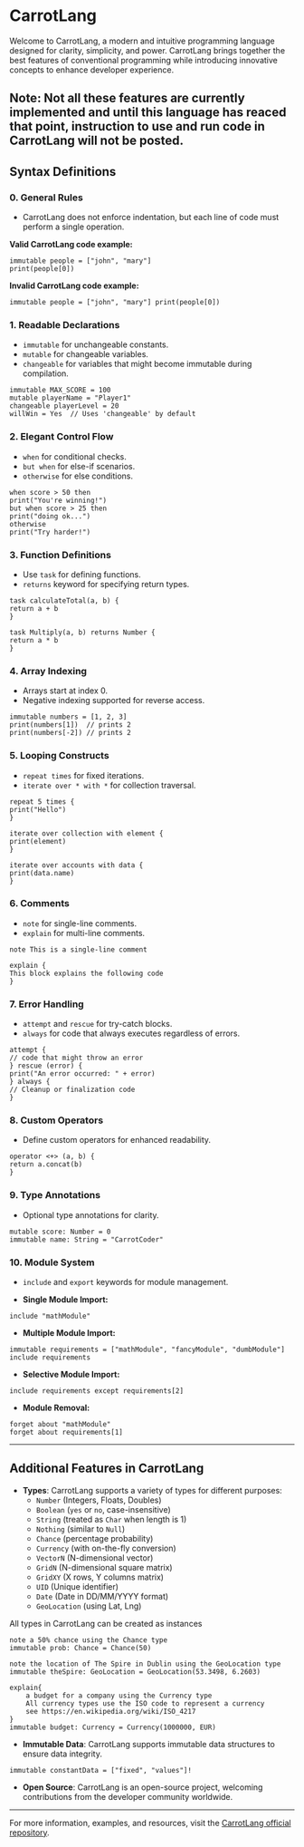 # CarrotLang

Welcome to CarrotLang, a modern and intuitive programming language designed for clarity, simplicity, and power. CarrotLang brings together the best features of conventional programming while introducing innovative concepts to enhance developer experience.

## Note: Not all these features are currently implemented and until this language has reaced that point, instruction to use and run code in CarrotLang will not be posted.

## Syntax Definitions

### 0. General Rules
- CarrotLang does not enforce indentation, but each line of code must perform a single operation.

**Valid CarrotLang code example:**
```carrot
immutable people = ["john", "mary"]
print(people[0])
```

**Invalid CarrotLang code example:**
```carrot
immutable people = ["john", "mary"] print(people[0])
```

### 1. Readable Declarations
- `immutable` for unchangeable constants.
- `mutable` for changeable variables.
- `changeable` for variables that might become immutable during compilation.

```carrot
immutable MAX_SCORE = 100
mutable playerName = "Player1"
changeable playerLevel = 20
willWin = Yes  // Uses 'changeable' by default
```

### 2. Elegant Control Flow
- `when` for conditional checks.
- `but when` for else-if scenarios.
- `otherwise` for else conditions.

```carrot
when score > 50 then
print("You're winning!")
but when score > 25 then
print("doing ok...")
otherwise
print("Try harder!")
```

### 3. Function Definitions
- Use `task` for defining functions.
- `returns` keyword for specifying return types.

```carrot
task calculateTotal(a, b) {
return a + b
}

task Multiply(a, b) returns Number {
return a * b
}
```

### 4. Array Indexing
- Arrays start at index 0.
- Negative indexing supported for reverse access.

```carrot
immutable numbers = [1, 2, 3]
print(numbers[1])  // prints 2
print(numbers[-2]) // prints 2
```

### 5. Looping Constructs
- `repeat times` for fixed iterations.
- `iterate over * with *` for collection traversal.

```carrot
repeat 5 times {
print("Hello")
}

iterate over collection with element {
print(element)
}

iterate over accounts with data {
print(data.name)
}
```

### 6. Comments
- `note` for single-line comments.
- `explain` for multi-line comments.

```carrot
note This is a single-line comment

explain {
This block explains the following code
}
```

### 7. Error Handling
- `attempt` and `rescue` for try-catch blocks.
- `always` for code that always executes regardless of errors.

```carrot
attempt {
// code that might throw an error
} rescue (error) {
print("An error occurred: " + error)
} always {
// Cleanup or finalization code
}
```

### 8. Custom Operators
- Define custom operators for enhanced readability.

```carrot
operator <+> (a, b) {
return a.concat(b)
}
```

### 9. Type Annotations
- Optional type annotations for clarity.
```carrot
mutable score: Number = 0
immutable name: String = "CarrotCoder"
```

### 10. Module System
- `include` and `export` keywords for module management.

- **Single Module Import:**
```carrot
include "mathModule"
```

- **Multiple Module Import:**
```carrot
immutable requirements = ["mathModule", "fancyModule", "dumbModule"]
include requirements
```

- **Selective Module Import:**
```carrot
include requirements except requirements[2]
```

- **Module Removal:**
```carrot
forget about "mathModule"
forget about requirements[1]
```

---

## Additional Features in CarrotLang

- **Types**: CarrotLang supports a variety of types for different purposes:
  - `Number` (Integers, Floats, Doubles)
  - `Boolean` (`yes` or `no`, case-insensitive)
  - `String` (treated as `Char` when length is 1)
  - `Nothing` (similar to `Null`)
  - `Chance` (percentage probability)
  - `Currency` (with on-the-fly conversion)
  - `VectorN` (N-dimensional vector)
  - `GridN` (N-dimensional square matrix)
  - `GridXY` (X rows, Y columns matrix)
  - `UID` (Unique identifier)
  - `Date` (Date in DD/MM/YYYY format)
  - `GeoLocation` (using Lat, Lng)

All types in CarrotLang can be created as instances
```carrot
note a 50% chance using the Chance type
immutable prob: Chance = Chance(50)

note the location of The Spire in Dublin using the GeoLocation type
immutable theSpire: GeoLocation = GeoLocation(53.3498, 6.2603)

explain{
    a budget for a company using the Currency type
    All currency types use the ISO code to represent a currency
    see https://en.wikipedia.org/wiki/ISO_4217
}
immutable budget: Currency = Currency(1000000, EUR)
```

- **Immutable Data**: CarrotLang supports immutable data structures to ensure data integrity.

```carrot
immutable constantData = ["fixed", "values"]!
```

- **Open Source**: CarrotLang is an open-source project, welcoming contributions from the developer community worldwide.

---

For more information, examples, and resources, visit the [CarrotLang official repository](https://github.com/CarrotLang/CarrotLang).
